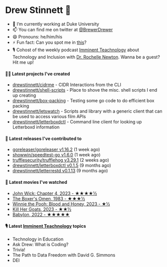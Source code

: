 
# Drew Stinnett 👋

- 🔭 I’m currently working at Duke University
- 📫 You can find me on twitter at [@BrewerDrewer](https://twitter.com/BrewerDrewer)
- 😄 Pronouns: he/him/his
- ⚡ Fun fact: Can you spot me in [this](https://www.youtube.com/watch?v=oL9WnB0qHBA)?
- 🎙 Cohost of the weekly podcast [Imminent Teachnology](https://podcast.imminentteachnology.com/) about Technology and Inclusion with [Dr. Rochelle Newton](https://www.linkedin.com/in/drrochellenewton/). Wanna be a guest? Hit me up!

#### 👨‍💻 Latest projects I've created
- [drewstinnett/cidrme](https://github.com/drewstinnett/cidrme) - CIDR Interactions from the CLI
- [drewstinnett/shell-scripts](https://github.com/drewstinnett/shell-scripts) - Place to shove the misc. shell scripts I end up creating
- [drewstinnett/box-packing](https://github.com/drewstinnett/box-packing) - Testing some go code to do efficient box packing
- [drewstinnett/letswatch](https://github.com/drewstinnett/letswatch) - Scripts and library with a generic client that can be used to access various film APIs
- [drewstinnett/letterboxdctl](https://github.com/drewstinnett/letterboxdctl) - Command line client for looking up Letterboxd information

#### 🚀 Latest releases I've contributed to
- [goreleaser/goreleaser v1.16.2](https://github.com/goreleaser/goreleaser/releases/tag/v1.16.2) (1 week ago)
- [showwin/speedtest-go v1.6.0](https://github.com/showwin/speedtest-go/releases/tag/v1.6.0) (1 week ago)
- [trufflesecurity/trufflehog v3.29.1](https://github.com/trufflesecurity/trufflehog/releases/tag/v3.29.1) (2 weeks ago)
- [drewstinnett/letterboxdctl v0.1.5](https://github.com/drewstinnett/letterboxdctl/releases/tag/v0.1.5) (9 months ago)
- [drewstinnett/letterrestd v0.1.13](https://github.com/drewstinnett/letterrestd/releases/tag/v0.1.13) (9 months ago)

#### 🍿 Latest movies I've watched
- [John Wick: Chapter 4, 2023 - ★★★★½](https://letterboxd.com/mondodrew/film/john-wick-chapter-4/)
- [The Boxer&#39;s Omen, 1983 - ★★★½](https://letterboxd.com/mondodrew/film/the-boxers-omen/)
- [Winnie the Pooh: Blood and Honey, 2023 - ★½](https://letterboxd.com/mondodrew/film/winnie-the-pooh-blood-and-honey/)
- [Kill Her Goats, 2023 - ★★½](https://letterboxd.com/mondodrew/film/kill-her-goats/)
- [Babylon, 2022 - ★★★★★](https://letterboxd.com/mondodrew/film/babylon-2022/3/)

#### 🎙 Latest [Imminent Teachnology](https://podcast.imminentteachnology.com/) topics
- Technology in Education
- Ask Drew: What is Coding?
- Trivia!
- The Path to Data Freedom with David G. Simmons
- DEI
